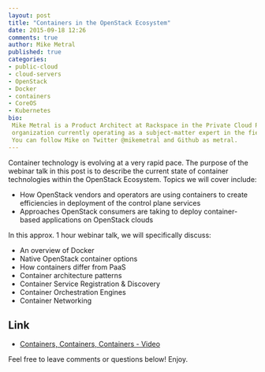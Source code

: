 ```yaml
---
layout: post
title: "Containers in the OpenStack Ecosystem"
date: 2015-09-18 12:26
comments: true
author: Mike Metral
published: true
categories:
- public-cloud
- cloud-servers
- OpenStack
- Docker
- containers
- CoreOS
- Kubernetes
bio:
 Mike Metral is a Product Architect at Rackspace in the Private Cloud R&D
 organization currently operating as a subject-matter expert in the field of containers.
 You can follow Mike on Twitter @mikemetral and Github as metral.
---
```


Container technology is evolving at a very rapid pace. The purpose of the
webinar talk in this post is to describe the current state of container technologies within the
OpenStack Ecosystem. Topics we will cover include:

* How OpenStack vendors and operators are using containers to create
efficiencies in deployment of the control plane services 
* Approaches OpenStack consumers are taking to deploy container-based
applications on OpenStack clouds

<!-- more -->

In this approx. 1 hour webinar talk, we will specifically discuss:

* An overview of Docker
* Native OpenStack container options
* How containers differ from PaaS
* Container architecture patterns
* Container Service Registration & Discovery
* Container Orchestration Engines
* Container Networking

## Link
* [Containers, Containers, Containers - Video](https://www.brighttalk.com/webcast/11427/160335)

Feel free to leave comments or questions below! Enjoy.
